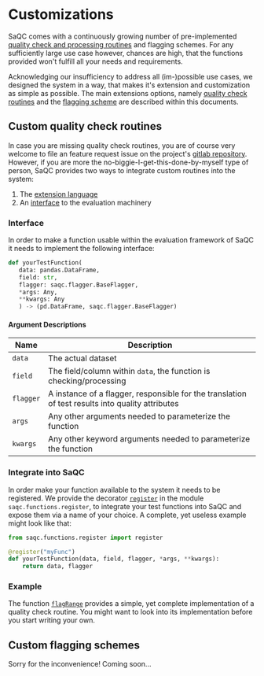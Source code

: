# Customizations
SaQC comes with a continuously growing number of pre-implemented
[quality check and processing routines](docs/FunctionIndex.md) and 
flagging schemes. 
For any sufficiently large use case however, chances are high, that the 
functions provided won't fulfill all your needs and requirements.

Acknowledging our insufficiency to address all (im-)possible use cases, we 
designed the system in a way, that makes it's extension and customization as 
simple as possible. The main extensions options, namely 
[quality check routines](#custom-quality-check-routines)
and the [flagging scheme](#custom-flagging-schemes)
are described within this documents.

## Custom quality check routines
In case you are missing quality check routines, you are of course very
welcome to file an feature request issue on the project's
[gitlab repository](https://git.ufz.de/rdm-software/saqc). However, if 
you are more the no-biggie-I-get-this-done-by-myself type of person,
SaQC provides two ways to integrate custom routines into the system:
1. The [extension language](docs/GenericFunctions.md)
2. An [interface](#interface) to the evaluation machinery

### Interface
In order to make a function usable within the evaluation framework of SaQC it needs 
to implement the following interface:

```python
def yourTestFunction(
   data: pandas.DataFrame,
   field: str,
   flagger: saqc.flagger.BaseFlagger,
   *args: Any,
   **kwargs: Any
   ) -> (pd.DataFrame, saqc.flagger.BaseFlagger)
```

#### Argument Descriptions

| Name      | Description                                                                                      |
|-----------|--------------------------------------------------------------------------------------------------|
| `data`    | The actual dataset                                                                               |
| `field`   | The field/column within `data`, the function is checking/processing                              |
| `flagger` | A instance of a flagger, responsible for the translation of test results into quality attributes |
| `args`    | Any other arguments needed to parameterize the function                                          |
| `kwargs`  | Any other keyword arguments needed to parameterize the function                                  |

### Integrate into SaQC
In order make your function available to the system it needs to be registered. We provide the decorator 
[`register`](saqc/functions/register.py) in the module `saqc.functions.register`, to integrate your 
test functions into SaQC and expose them via a name of your choice. A complete, yet useless example might
look like that:

```python
from saqc.functions.register import register

@register("myFunc")
def yourTestFunction(data, field, flagger, *args, **kwargs):
    return data, flagger
```

### Example
The function [`flagRange`](saqc/funcs/functions.py) provides a simple, yet complete implementation of 
a quality check routine. You might want to look into its implementation before you start writing your
own.


## Custom flagging schemes
Sorry for the inconvenience! Coming soon...
